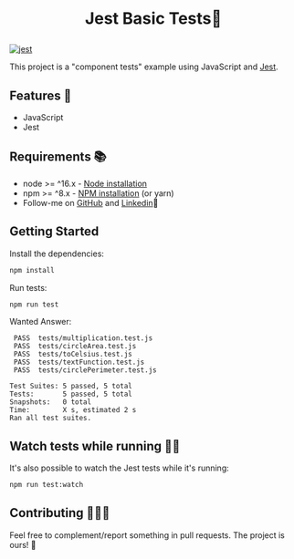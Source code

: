 <h1><p align="center">Jest Basic Tests🧦</p></h1>

[![jest](https://facebook.github.io/jest/img/jest-badge.svg)](https://github.com/facebook/jest)

This project is a "component tests" example using JavaScript and [Jest](https://jestjs.io/docs/en/getting-started).

## Features 🧪

-   JavaScript
-   Jest

## Requirements 📚

-   node >= ^16.x - [Node installation](https://nodejs.org/en/download/)
-   npm >= ^8.x - [NPM installation](https://www.npmjs.com/get-npm) (or yarn)
-   Follow-me on [GitHub](https://github.com/zec4o/) and [Linkedin](http://www.linkedin.com.br/in/jose-malty)🤣

## Getting Started

Install the dependencies:

```bash
npm install
```

Run tests:

```bash
npm run test
```

Wanted Answer:

```text
 PASS  tests/multiplication.test.js
 PASS  tests/circleArea.test.js
 PASS  tests/toCelsius.test.js
 PASS  tests/textFunction.test.js
 PASS  tests/circlePerimeter.test.js

Test Suites: 5 passed, 5 total
Tests:       5 passed, 5 total
Snapshots:   0 total
Time:        X s, estimated 2 s
Ran all test suites.
```

## Watch tests while running 👨‍💻

It's also possible to watch the Jest tests while it's running:

```bash
npm run test:watch
```

## Contributing 👨‍💻🤝

Feel free to complement/report something in pull requests. The project is ours! 🤝
